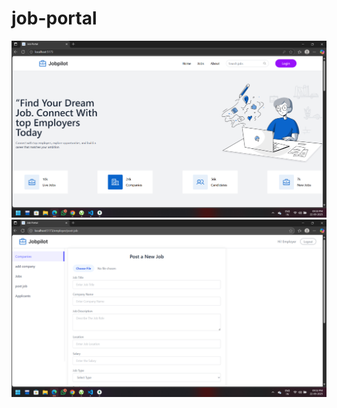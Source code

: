 ﻿# job-portal

![image alt](https://github.com/soumik988/job-portal/blob/43717aee0a984c41bf82b4846bfbc4c9c46492e2/Screenshot%202025-09-22%20215041.png)
![image alt](https://github.com/soumik988/job-portal/blob/f0347f5c36c425e2c87414f83ac4570cc63f4a62/Screenshot%202025-09-22%20215215.png)

